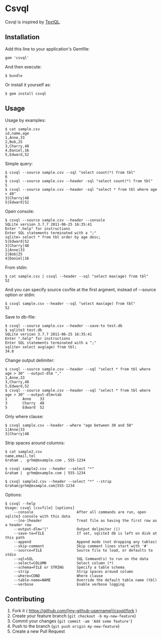 # Csvql

Csvql is inspired by [TextQL](https://github.com/dinedal/textql).

## Installation

Add this line to your application's Gemfile:

    gem 'csvql'

And then execute:

    $ bundle

Or install it yourself as:

    $ gem install csvql

## Usage

Usage by examples:

    $ cat sample.csv
    id,name,age
    1,Anne,33
    2,Bob,25
    3,Charry,48
    4,Daniel,16
    5,Edward,52

Simple query:

    $ csvql --source sample.csv --sql "select count(*) from tbl"
    6
    $ csvql --source sample.csv --header -sql "select count(*) from tbl"
    5
    $ csvql --source sample.csv --header -sql "select * from tbl where age > 40"
    3|Charry|48
    5|Edward|52

Open console:

    $ csvql --source sample.csv --header --console
    SQLite version 3.7.7 2011-06-25 16:35:41
    Enter ".help" for instructions
    Enter SQL statements terminated with a ";"
    sqlite> select * from tbl order by age desc;
    5|Edward|52
    3|Charry|48
    1|Anne|33
    2|Bob|25
    4|Daniel|16

From stdin:

    $ cat sample.csv | csvql --header --sql "select max(age) from tbl"
    52

And you can specify source csvfile at the first argment, instead of --source option or stdin:

    $ csvql sample.csv --header --sql "select max(age) from tbl"
    52

Save to db-file:

    $ csvql --source sample.csv --header --save-to test.db
    $ sqlite3 test.db
    SQLite version 3.7.7 2011-06-25 16:35:41
    Enter ".help" for instructions
    Enter SQL statements terminated with a ";"
    sqlite> select avg(age) from tbl;
    34.8

Change output delimiter:

    $ csvql --source sample.csv --header --sql "select * from tbl where age > 30" --output-dlm ","
    1,Anne,33
    3,Charry,48
    5,Edward,52
    $ csvql --source sample.csv --header --sql "select * from tbl where age > 30" --output-dlm=tab
    1       Anne    33
    3       Charry  48
    5       Edward  52

Only where clause:

    $ csvql sample.csv --header --where "age between 30 and 50"
    1|Anne|33
    3|Charry|48

Strip spaces around columns:

    $ cat sample2.csv
    name,email,tel
    Graham ,  grhm@example.com , 555-1234

    $ csvql sample2.csv --header --select "*"
    Graham |  grhm@example.com | 555-1234

    $ csvql sample2.csv --header --select "*" --strip
    Graham|grhm@example.com|555-1234

Options:

    $ csvql --help
    Usage: csvql [csvfile] [options]
	    --console                    After all commands are run, open sqlite3 console with this data
	    --[no-]header                Treat file as having the first row as a header row
	    --output-dlm="|"             Output delimiter (|)
	    --save-to=FILE               If set, sqlite3 db is left on disk at this path
	    --append                     Append mode (not dropping any tables)
	    --skip-comment               Skip comment lines start with '#'
	    --source=FILE                Source file to load, or defaults to stdin
	    --sql=SQL                    SQL Command(s) to run on the data
	    --select=COLUMN              Select column (*)
	    --schema=FILE or STRING      Specify a table schema
	    --strip                      Strip spaces around column
	    --where=COND                 Where clause
	    --table-name=NAME            Override the default table name (tbl)
	    --verbose                    Enable verbose logging

## Contributing

1. Fork it ( https://github.com/[my-github-username]/csvql/fork )
2. Create your feature branch (`git checkout -b my-new-feature`)
3. Commit your changes (`git commit -am 'Add some feature'`)
4. Push to the branch (`git push origin my-new-feature`)
5. Create a new Pull Request
